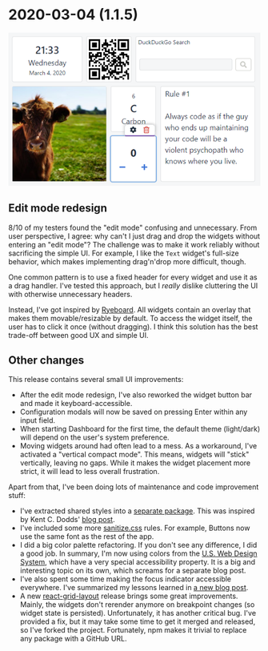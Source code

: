 # 2020-03-04 (1.1.5)

![](../assets/img/1.1.5.png)

## Edit mode redesign

8/10 of my testers found the "edit mode" confusing and unnecessary. From user perspective, I agree: why can't I just drag and drop the widgets without entering an "edit mode"? The challenge was to make it work reliably without sacrificing the simple UI. For example, I like the `Text` widget's full-size behavior, which makes implementing drag'n'drop more difficult, though.

One common pattern is to use a fixed header for every widget and use it as a drag handler. I've tested this approach, but I _really_ dislike cluttering the UI with otherwise unnecessary headers.

Instead, I've got inspired by [Ryeboard](https://www.ryeboard.com/). All widgets contain an overlay that makes them movable/resizable by default. To access the widget itself, the user has to click it once (without dragging). I think this solution has the best trade-off between good UX and simple UI.

## Other changes

This release contains several small UI improvements:

- After the edit mode redesign, I've also reworked the widget button bar and made it keyboard-accessible.
- Configuration modals will now be saved on pressing Enter within any input field.
- When starting Dashboard for the first time, the default theme (light/dark) will depend on the user's system preference.
- Moving widgets around had often lead to a mess. As a workaround, I've activated a "vertical compact mode". This means, widgets will "stick" vertically, leaving no gaps. While it makes the widget placement more strict, it will lead to less overall frustration.

Apart from that, I've been doing lots of maintenance and code improvement stuff:

- I've extracted shared styles into a [separate package](https://www.npmjs.com/package/@darekkay/styles). This was inspired by Kent C. Dodds' [blog post](https://kentcdodds.com/blog/concerning-toolkits).
- I've included some more [sanitize.css](https://csstools.github.io/sanitize.css/) rules. For example, Buttons now use the same font as the rest of the app.
- I did a big color palette refactoring. If you don't see any difference, I did a good job. In summary, I'm now using colors from the [U.S. Web Design System](https://designsystem.digital.gov/design-tokens/color/system-tokens/), which have a very special accessibility property. It is a big and interesting topic on its own, which screams for a separate blog post.
- I've also spent some time making the focus indicator accessible everywhere. I've summarized my lessons learned in [a new blog post](https://darekkay.com/blog/accessible-focus-indicator/).
- A new [react-grid-layout](https://github.com/STRML/react-grid-layout) release brings some great improvements. Mainly, the widgets don't rerender anymore on breakpoint changes (so widget state is persisted). Unfortunately, it has another critical bug. I've provided a fix, but it may take some time to get it merged and released, so I've forked the project. Fortunately, npm makes it trivial to replace any package with a GitHub URL.
